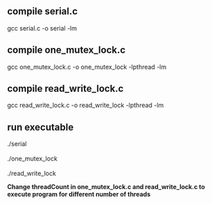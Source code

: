 ## compile serial.c
gcc serial.c -o serial -lm

## compile one_mutex_lock.c
gcc one_mutex_lock.c -o one_mutex_lock -lpthread -lm

## compile read_write_lock.c
gcc read_write_lock.c -o read_write_lock -lpthread -lm

## run executable

./serial
</br></br>
./one_mutex_lock
</br></br>
./read_write_lock

**Change threadCount in one_mutex_lock.c and read_write_lock.c to execute program for different number of threads**

